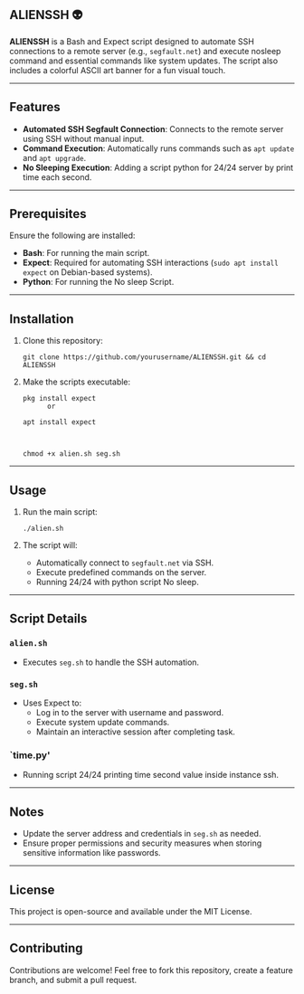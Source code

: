 ## ALIENSSH 👽

**ALIENSSH** is a Bash and Expect script designed to automate SSH connections to a remote server (e.g., `segfault.net`) and execute nosleep command and essential commands like system updates. The script also includes a colorful ASCII art banner for a fun visual touch.

---

## Features

- **Automated SSH Segfault Connection**: Connects to the remote server using SSH without manual input.
- **Command Execution**: Automatically runs commands such as `apt update` and `apt upgrade`.
- **No Sleeping Execution**: Adding a script python for 24/24 server by print time each second.
---

## Prerequisites

Ensure the following are installed:
- **Bash**: For running the main script.
- **Expect**: Required for automating SSH interactions (`sudo apt install expect` on Debian-based systems).
- **Python**: For running the No sleep Script.

---

## Installation

1. Clone this repository:
   ```
   git clone https://github.com/yourusername/ALIENSSH.git && cd ALIENSSH
   ```

2. Make the scripts executable:
   ```
   pkg install expect
         or

   apt install expect


   
   chmod +x alien.sh seg.sh
   ```

---

## Usage

1. Run the main script:
   ```
   ./alien.sh
   ```

2. The script will:
   - Automatically connect to `segfault.net` via SSH.
   - Execute predefined commands on the server.
   - Running 24/24 with python script No sleep.

---

## Script Details

### `alien.sh`
- Executes `seg.sh` to handle the SSH automation.

### `seg.sh`
- Uses Expect to:
  - Log in to the server with username and password.
  - Execute system update commands.
  - Maintain an interactive session after completing task.

### `time.py'
- Running script 24/24 printing time second value inside instance ssh.
---

## Notes

- Update the server address and credentials in `seg.sh` as needed.
- Ensure proper permissions and security measures when storing sensitive information like passwords.

---

## License

This project is open-source and available under the MIT License.

---

## Contributing

Contributions are welcome! Feel free to fork this repository, create a feature branch, and submit a pull request.
